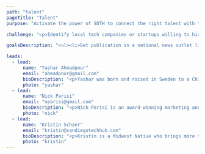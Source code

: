 ```yaml
---
path: "talent"
pageTitle: "Talent"
purpose: "Activate the power of SDTH to connect the right talent with the right opportunities and amplify these outcomes to grow the perception of our tech community globally."

challenge: "<p>Identify local tech companies or startups willing to hire talent from non-traditional backgrounds.</p><p>Identify startups who are willing to transfer equity for internship credits through universities.</p><p>Create serendipitous opportunities for both tech companies and techies seeking new places to work through the use of technology.</p>"

goalsDescription: "<ul><li>Get publication in a national news outlet like ReCode that San Diego is not only a place that produces amazing talent, but has some amazing startup success stories.</li><li>Get a real-time talent map built on a mobile app to entice talent to stay and come to San Diego for the ability to connect with one another.</li><li>Approach the different cities of San Diego County to see what space they can donate to make into city run incubators.</li></ul>"

leads:
  - lead:
      name: "Yashar Ahmadpour"
      email: "ahmadpour@gmail.com"
      bioDescription: "<p>Yashar was born and raised in Sweden to a Chilean mother and Persian father. As a result, he is a polyglot that can identify with many cultures. In 1996, he and his family moved here and called California home. </p><p>Yashar is a dreamer by heart, but who early on learned that dreaming is not enough, and that you must take action to realize your dreams. This is what led him to found three companies, of which all three received funding, and had products built and shipped. In his spare time, he loves traveling with his family, and visiting the Safari Park with his daughter as much as possible. He has a passion to help others solve problems, and to make tomorrow better, which is why he decided to join SDTH to give back to the community that has given him so much. </p><p>Today you can find him leading product at a local VC firm &ndash;&nbsp;Analytics Ventures under their Venture Studio side where he works with a team of brilliant A.I. scientists and engineers alike to shape the future of A.I. </p>"
      photo: "yashar"
  - lead:
      name: "Nick Parisi"
      email: "nparisi@gmail.com"
      bioDescription: "<p>Nick Parisi is an award-winning marketing and product leader, who grew up in New York City and attended Boston University for a degree in computer engineering. Nick has spent his 13-year career leading product, services, and communications for leading brands including Nike, Apple, Samsung, and Microsoft. For the past 2 years, Nick has been the Managing Director of HUSTLE LA, a studio that connects brands with culture through innovative storytelling and influencer marketing. The studio has won over 160 awards, and is best known for its work with Beats By Dre, Twitter, and Jordan Brand. Prior to HUSTLE, Nick spent 7 years at R/GA in leadership positions driving the creation of innovative products and services for Nike. This is Nick’s second stint in San Diego, as he began his career at Digitaria back in 2006. Nick has been recognized with over 40 noteworthy awards over his career including multiple Webby’s and Cannes Lions.</p>"
      photo: "nick"
  - lead:
      name: "Kristin Schaer"
      email: "kristin@sandiegotechhub.com"
      bioDescription: "<p>Kristin is a Midwest Native who brings more than 15 years in the IT Staffing and Recruiting industry. Kristin began her career as a recruiter and quickly moved up through the Recruitment hierarchy to Vice President of Recruiting and Operations where she led and started a local IT Division within San Diego. Under her leadership,&nbsp;the company expanded throughout California and throughout the United States.</p><p>Kristin is currently Managing Director at HNM Systems, Inc., where she directs and controls the Emerging Technology division&rsquo;s strategic vision, operations and growth. Kristin influence&rsquo;s the recruiting strategy and focuses on the continued improvement of HNM&rsquo;s fulfillment, customer satisfaction and loyalty.</p><p>Kristin holds a Bachelor&rsquo;s Degree in Biology and Entrepreneurial Studies from Carthage College in Kenosha, Wisconsin. She is an active member of Sage Executive Group in San Diego. Kristin is passionate about giving back and serving, she is an active member of The Arthritis Foundation and leads the HNM Cares program which gives HNM employees the opportunity to give back throughout San Diego. She is also a mother of three beautiful girls and a dedicated wife.</p>"
      photo: "kristin"
---
```


